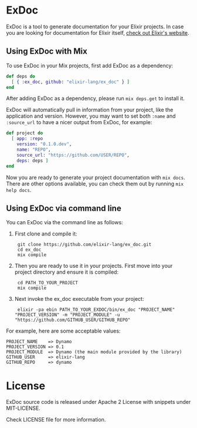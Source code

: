# ExDoc

ExDoc is a tool to generate documentation for your Elixir projects. In case you are looking for documentation for Elixir itself, [check out Elixir's website](http://elixir-lang.org/).

## Using ExDoc with Mix

To use ExDoc in your Mix projects, first add ExDoc as a dependency:

```elixir
def deps do
  [ { :ex_doc, github: "elixir-lang/ex_doc" } ]
end
```

After adding ExDoc as a dependency, please run `mix deps.get` to install it.

ExDoc will automatically pull in information from your project, like the application and version. However, you may want to set both `:name` and `:source_url` to have a nicer output from ExDoc, for example:

```elixir
def project do
  [ app: :repo
    version: "0.1.0.dev",
    name: "REPO",
    source_url: "https://github.com/USER/REPO",
    deps: deps ]
end
```

Now you are ready to generate your project documentation with `mix docs`. There are other options available, you can check them out by running `mix help docs`.

## Using ExDoc via command line

You can ExDoc via the command line as follows:

1. First clone and compile it:

        git clone https://github.com/elixir-lang/ex_doc.git
        cd ex_doc
        mix compile

2. Then you are ready to use it in your projects. First move into your project directory and ensure it is compiled:

        cd PATH_TO_YOUR_PROJECT
        mix compile

3. Next invoke the ex_doc executable from your project:

        elixir -pa ebin PATH_TO_YOUR_EXDOC/bin/ex_doc "PROJECT_NAME" "PROJECT_VERSION" -m "PROJECT_MODULE" -u "https://github.com/GITHUB_USER/GITHUB_REPO"

For example, here are some acceptable values:

    PROJECT_NAME    => Dynamo
    PROJECT_VERSION => 0.1
    PROJECT_MODULE  => Dynamo (the main module provided by the library)
    GITHUB_USER     => elixir-lang
    GITHUB_REPO     => dynamo

# License

ExDoc source code is released under Apache 2 License with snippets under MIT-LICENSE.

Check LICENSE file for more information.
